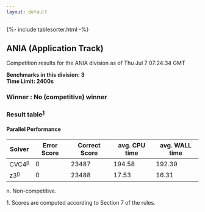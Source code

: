 ```yaml
---
layout: default
---
```

{%- include tablesorter.html -%}

##  ANIA (Application Track)

Competition results for the ANIA division as of Thu Jul 7 07:24:34 GMT

**Benchmarks in this division: 3**
<br/>
**Time Limit: 2400s**


###  Winner : No (competitive) winner 
### Result table<sup><a href="#fn1">1</a></sup>
 




#### Parallel Performance
<table id="parallel" class="result sorted">
<thead>
<tr>
<th class="center">Solver</th>
<th class="center">Error Score</th>
<th class="center">Correct Score</th>
<th class="center">avg. CPU time </th>
<th class="center">avg. WALL time </th>
</tr>
</thead>
<tr>
<td>CVC4<SUP><a href="#fn">n</a></SUP>
</td>
<td class="right">0</td>
<td class="right">23487</td>
<td class="right">194.58</td>
<td class="right">192.39</td>
</tr>
<tr>
<td>z3<SUP><a href="#fn">n</a></SUP>
</td>
<td class="right">0</td>
<td class="right">23488</td>
<td class="right">17.53</td>
<td class="right">16.31</td>
</tr>
</table>
<span id="fn"> n. Non-competitive.</span>

<span id="fn1"> 1. Scores are computed according to Section 7 of the rules.</span>


